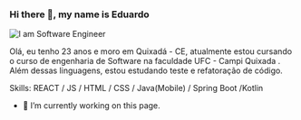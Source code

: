 ### Hi there 👋, my name is Eduardo
![I am Software Engineer](https://raw.githubusercontent.com/MicaelliMedeiros/micaellimedeiros/master/image/computer-illustration.png)

Olá, eu tenho 23 anos e moro em Quixadá - CE, atualmente estou cursando o curso de engenharia de Software na faculdade UFC - Campi Quixada . Além dessas linguagens, estou estudando teste e refatoração de código.

Skills: REACT / JS / HTML / CSS / Java(Mobile) / Spring Boot /Kotlin

- 🔭 I’m currently working on this page. 






<!---
eduardohbds/eduardohbds is a ✨ special ✨ repository because its `README.md` (this file) appears on your GitHub profile.
You can click the Preview link to take a look at your changes.
--->
